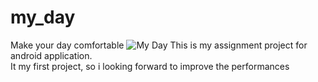# my_day
Make your day comfortable 
![My Day](https://user-images.githubusercontent.com/50819503/68494599-4337f980-0281-11ea-9496-b218e8805370.png)
This is my assignment project for android application.  
It my first project, so i looking forward to improve the performances

